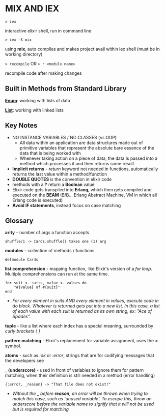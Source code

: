 # MIX AND IEX
```> iex```

interactive elixir shell, run in command line

```> iex -S mix```

using **mix**, auto compiles and makes project avail within iex shell (must be in working directory)

```> recompile``` OR ```> r <module name>```

recompile code after making changes


## Built in Methods from Standard Library
[**Enum**](https://hexdocs.pm/elixir/Enum.html): working with lists of data

[**List**](https://hexdocs.pm/elixir/List.html): working with linked lists

## Key Notes
- NO INSTANCE VARIABLES / NO CLASSES (vs OOP)
    - All data within an application are data structures made out of primitive variables that represent the absolute bare essence of the data that is being worked with
    - Whenever taking action on a piece of data, the data is passed into a method which processes it and then returns some result
- **Implicit returns** - *return* keyword not needed in functions, automatically returns the last value within a method/function
- **DOUBLE QUOTES** is the convention in elixir code
- methods with a **?** return a **Boolean** value
- Elixir code gets transpiled into **Erlang**, which then gets compiled and executed on the **BEAM** (B/B... Erlang Abstract Machine, VM in which all Erlang code is executed)
- **Avoid IF statements**, instead focus on case matching


## Glossary
**arity** - number of args a function accepts
```
shuffle/1 -> Cards.shuffle() takes one (1) arg
```

**modules** - collection of methods / functions
```
defmodule Cards
```

**list comprehension** - mapping function, like Elixir's version of a *for loop*. Multiple comprehensions can run at the same time.
```
for suit <- suits, value <- values do
    "#{value} of #{suit}"
end
```
- *For every element in suits AND every element in values, execute code in do block. Whatever is returned gets put into a new list. In this case, a list of each value with each suit is returned as its own string, ex: "Ace of Spades".*

**tuple** - like a list where each index has a special meaning, surrounded by *curly brackets { }*

**pattern matching** - Elixir's replacement for variable assignment, uses the *=* symbol. 

**atoms** - such as *:ok* or *:error*, strings that are for codifying messages that the developers see

**_ (underscore)** - used in front of variables to ignore them for pattern matching, when their definition is still needed in a method (error handling)
```
{:error, _reason} -> "That file does not exist!"
```
- *Without the **_** before **reason**, an error will be thrown when trying to match this case, such as 'unused variable'. To escape this, throw an underscore before the variable name to signify that it will not be used but is required for matching*
